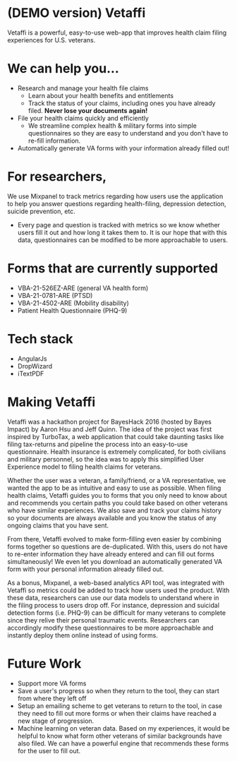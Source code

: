 # (DEMO version) Vetaffi
Vetaffi is a powerful, easy-to-use web-app that improves health claim filing experiences for U.S. veterans.

# We can help you...
- Research and manage your health file claims
    - Learn about your health benefits and entitlements
    - Track the status of your claims, including ones you have already filed. **Never lose your documents again!**
- File your health claims quickly and efficiently 
  - We streamline complex health & military forms into simple questionnaires so they are easy to understand and you don't have to re-fill information.
- Automatically generate VA forms with your information already filled out!

# For researchers,
We use Mixpanel to track metrics regarding how users use the application to help you answer questions regarding health-filing, depression detection, suicide prevention, etc.
 - Every page and question is tracked with metrics so we know whether users fill it out and how long it takes them to. It is our hope that with this data, questionnaires can be modified to be more approachable to users.

# Forms that are currently supported
 - VBA-21-526EZ-ARE (general VA health form)
 - VBA-21-0781-ARE (PTSD)
 - VBA-21-4502-ARE (Mobility disability)
 - Patient Health Questionnaire (PHQ-9)

# Tech stack
 - AngularJs
 - DropWizard
 - iTextPDF

# Making Vetaffi
Vetaffi was a hackathon project for BayesHack 2016 (hosted by Bayes Impact) by Aaron Hsu and Jeff Quinn. The idea of the project was first inspired by TurboTax, a web application that could take daunting tasks like filing tax-returns and pipeline the process into an easy-to-use questionnaire. Health insurance is extremely complicated, for both civilians and military personnel, so the idea was to apply this simplified User Experience model to filing health claims for veterans.

Whether the user was a veteran, a family/friend, or a VA representative, we wanted the app to be as intuitive and easy to use as possible. When filing health claims, Vetaffi guides you to forms that you only need to know about and recommends you certain paths you could take based on other veterans who have similar experiences. We also save and track your claims history so your documents are always available and you know the status of any ongoing claims that you have sent.

From there, Vetaffi evolved to make form-filling even easier by combining forms together so questions are de-duplicated. With this, users do not have to re-enter information they have already entered and can fill out forms simultaneously! We even let you download an automatically generated VA form with your personal information already filled out.

As a bonus, Mixpanel, a web-based analytics API tool, was integrated with Vetaffi so metrics could be added to track how users used the product. With these data, researchers can use our data models to understand where in the filing process to users drop off. For instance, depression and suicidal detection forms (i.e. PHQ-9) can be difficult for many veterans to complete since they relive their personal traumatic events. Researchers can accordingly modify these questionnaires to be more approachable and instantly deploy them online instead of using forms.

# Future Work
 - Support more VA forms
 - Save a user's progress so when they return to the tool, they can start from where they left off
 - Setup an emailing scheme to get veterans to return to the tool, in case they need to fill out more forms or when their claims have reached a new stage of progression.
 - Machine learning on veteran data. Based on my experiences, it would be helpful to know what form other veterans of similar backgrounds have also filed. We can have a powerful engine that recommends these forms for the user to fill out.

